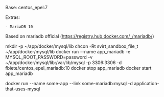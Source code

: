 Base: centos_epel:7

Extras:

    - MariaDB 10


Based on mariadb official (https://registry.hub.docker.com/_/mariadb/)

mkdir -p ~/app/docker/mysql/lib
chcon -Rt svirt_sandbox_file_t ~/app/docker/mysql/lib
docker run --name app_mariadb -e MYSQL_ROOT_PASSWORD=password -v ~/app/docker/mysql/lib:/var/lib/mysql -p 3306:3306 -d fbiete/centos_epel_mariadb:10
docker stop app_mariadb
docker start app_mariadb


docker run --name some-app --link some-mariadb:mysql -d application-that-uses-mysql